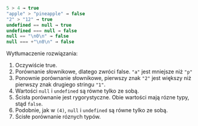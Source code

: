 

```js no-beautify
5 > 4 → true
"apple" > "pineapple" → false
"2" > "12" → true
undefined == null → true
undefined === null → false
null == "\n0\n" → false
null === +"\n0\n" → false
```

Wytłumaczenie rozwiązania:

1. Oczywiście true.
2. Porównanie słownikowe, dlatego zwróci false. `"a"` jest mniejsze niż `"p"`
3. Ponownie porównanie słownikowe, pierwszy znak `"2"` jest większy niż pierwszy znak drugiego stringu `"1"`.
4. Wartości `null` i `undefined` są równe tylko ze sobą.
5. Ścisła porównanie jest rygorystyczne. Obie wartości mają rózne typy, stąd `false`.
6. Podobnie, jak w `(4)`, `null` i `undefined` są równe tylko ze sobą.
7. Ścisłe porównanie róznych typów.
